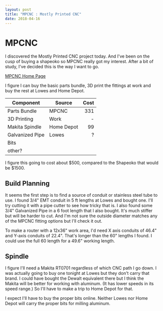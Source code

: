 ```yaml
---
layout: post
title: "MPCNC : Mostly Printed CNC"
date: 2018-04-16
---
```


# MPCNC

I discovered the Mostly Printed CNC project today.  And I've been on
the cusp of buying a shapeoko so MPCNC really got my interest.  After
a bit of study, I've decided this is the way I want to go.

[MPCNC Home Page](https://https://www.v1engineering.com/assembly/)

I figure I can buy the basic parts bundle, 3D print the fittings at
work and buy the rest at Lowes and Home Depot.

| Component       | Source     | Cost  |
| --------------- | ---------- | ----: |
| Parts Bundle    | MPCNC      | 331   |
| 3D Printing     | Work       | -     |
| Makita Spindle  | Home Depot | 99    |
| Galvanized Pipe | Lowes      | ?     |
| Bits            |            |       |
| other?          |            |       |

I figure this going to cost about $500, compared to the Shapeoko that
would be $1500.

## Build Planning

It seems the first step is to find a source of conduit or stainless
steel tube to use.  I found 3/4" EMT conduit in 5 ft lengths at Lowes
and bought one.  I'll try cutting it with a pipe cutter to see how
tricky that is.  I also found some 3/4" Galvanized Pipe in a 6 foot
length that I also bought.  It's much stiffer but will be harder to
cut.  And I'm not sure the outside diameter matches any of the MPCNC
fitting options but I'll check it out.

To make a router with a 12x36" work area, I'd need X axis conduits of
46.4" and Y-axis conduits of 22.4".  That's longer than the 60"
lengths I found.  I could use the full 60 length for a 49.6" working
length.

## Spindle

I figure I'll need a Makita RT0701 regardless of which CNC path I go
down.  I was actually going to buy one tonight at Lowes but they don't
carry that brand.  I could have bought the Dewalt equivalent there but
I think the Makita will be better for working with aluminum.  (It has
lower speeds in its speed range.)  So I'll have to make a trip to Home
Depot for that.

I expect I'll have to buy the proper bits online.  Neither Lowes nor
Home Depot will carry the proper bits for milling aluminum.





